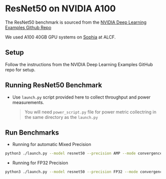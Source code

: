 # ResNet50 on NVIDIA A100

The ResNet50 benchmark is sourced from the [NVIDIA Deep Learning Examples Github Repo](https://github.com/NVIDIA/DeepLearningExamples/blob/master/PyTorch/Classification/ConvNets/resnet50v1.5/README.md)

We used A100 40GB GPU systems on [Sophia](https://www.alcf.anl.gov/sophia) at ALCF.

## Setup

Follow the instructions from the NVIDIA Deep Learning Examples GitHub repo for setup.

## Running ResNet50 Benchmark

* Use `launch.py` script provided here to collect throughput and power measurements. 
    > You will need `power_script.py` file for power metric collectring in the same directory as the `launch.py`

## Run Benchmarks 

* Running for automatic Mixed Precision

```bash
python3 ./launch.py --model resnet50 --precision AMP --mode convergence_no_ckpts --platform DGXA100 /local/scratch/ImageNet/ --raport-file sophia_amp.json 
```

* Running for FP32 Precision

```bash
python3 ./launch.py --model resnet50 --precision FP32 --mode convergence_no_ckpts --platform DGXA100 /local/scratch/ImageNet/ --raport-file sophia_fp32.json 
```


